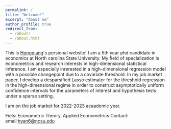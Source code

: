 ```yaml
---
permalink: /
title: "Welcome!"
excerpt: "About me"
author_profile: true
redirect_from: 
  - /about/
  - /about.html
---
```


This is [Hongqiang](https://cals.ncsu.edu/agricultural-and-resource-economics/people/hyan6/)'s persional website!
I am a 5th year phd candidate in economics at North carolina State University. My field of specialization is econometrics and research interests in  high-dimensional statistical inference. I am especially inrerested in a high-dimensional regression model with a possible changepoint due to a covariate threshold. In my job market paper,  I develop a desparsified Lasso estimator for the threshold regression in the high-dimensional regime  in order to construct asymptotically uniform confidence intervals for the parameters of interest and hypothesis tests under a sparse setting. 

I am on the job market for 2022-2023 acaademic year.

Fiels: Econometric Theory, Applied Econometrics
Contact:
email:hyan6@ncsu.edu
